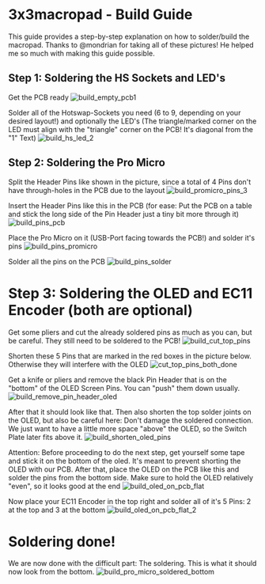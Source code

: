 # 3x3macropad - Build Guide


This guide provides a step-by-step explanation on how to solder/build the macropad.
Thanks to @mondrian for taking all of these pictures! He helped me so much with making this guide possible.

## Step 1: Soldering the HS Sockets and LED's
Get the PCB ready
![build_empty_pcb1](https://github.com/rarepotato8de/3x3macropad/assets/68034180/312e6a1e-a187-48a5-86ec-ed41a7ac7318)

Solder all of the Hotswap-Sockets you need (6 to 9, depending on your desired layout!) and optionally the LED's (The triangle/marked corner on the LED must align with the "triangle" corner on the PCB! It's diagonal from the "1" Text)
![build_hs_led_2](https://github.com/rarepotato8de/3x3macropad/assets/68034180/4593bf83-6fb2-4fca-b9a3-4ba3f969654c)


## Step 2: Soldering the Pro Micro
Split the Header Pins like shown in the picture, since a total of 4 Pins don't have through-holes in the PCB due to the layout
![build_promicro_pins_3](https://github.com/rarepotato8de/3x3macropad/assets/68034180/b22e9346-6962-411d-81f1-9f13c02ee0e7)

Insert the Header Pins like this in the PCB (for ease: Put the PCB on a table and stick the long side of the Pin Header just a tiny bit more through it)
![build_pins_pcb](https://github.com/rarepotato8de/3x3macropad/assets/68034180/8995bc9a-a2fb-4af4-ace2-50da6c54951c)

Place the Pro Micro on it (USB-Port facing towards the PCB!) and solder it's pins
![build_pins_promicro](https://github.com/rarepotato8de/3x3macropad/assets/68034180/9681533d-3b30-45ac-8efd-087e43d3854e)

Solder all the pins on the PCB
![build_pins_solder](https://github.com/rarepotato8de/3x3macropad/assets/68034180/9209efb0-76ee-4653-940c-fddef9097a3c)


# Step 3: Soldering the OLED and EC11 Encoder (both are optional)

Get some pliers and cut the already soldered pins as much as you can, but be careful. They still need to be soldered to the PCB!
![build_cut_top_pins](https://github.com/rarepotato8de/3x3macropad/assets/68034180/c300df85-f8ff-4f9d-8205-0795824eccf3)

Shorten these 5 Pins that are marked in the red boxes in the picture below. Otherwise they will interfere with the OLED
![cut_top_pins_both_done](https://github.com/rarepotato8de/3x3macropad/assets/68034180/df6113e0-6560-4097-8be2-02e9e7d4c7d0)

Get a knife or pliers and remove the black Pin Header that is on the "bottom" of the OLED Screen Pins. You can "push" them down usually.
![build_remove_pin_header_oled](https://github.com/rarepotato8de/3x3macropad/assets/68034180/6d4036c6-23f3-4bf3-b75d-26b284a1399a)

After that it should look like that. Then also shorten the top solder joints on the OLED, but also be careful here: Don't damage the soldered connection. 
We just want to have a little more space "above" the OLED, so the Switch Plate later fits above it.
![build_shorten_oled_pins](https://github.com/rarepotato8de/3x3macropad/assets/68034180/22193c83-13b0-4722-a089-bc4f82d213cb)

Attention: Before proceeding to do the next step, get yourself some tape and stick it on the bottom of the oled. It's meant to prevent shorting the OLED with our PCB.
After that, place the OLED on the PCB like this and solder the pins from the bottom side. Make sure to hold the OLED relatively "even", so it looks good at the end
![build_oled_on_pcb_flat](https://github.com/rarepotato8de/3x3macropad/assets/68034180/15ed7c01-acca-4b96-81e1-4af837b67f31)

Now place your EC11 Encoder in the top right and solder all of it's 5 Pins: 2 at the top and 3 at the bottom
![build_oled_on_pcb_flat_2](https://github.com/rarepotato8de/3x3macropad/assets/68034180/b49cd2f3-e031-4e88-9757-21124af0f934)


# Soldering done!

We are now done with the difficult part: The soldering. This is what it should now look from the bottom.
![build_pro_micro_soldered_bottom](https://github.com/rarepotato8de/3x3macropad/assets/68034180/344ad9c1-7123-4f0f-9f39-9e32e8bd975a)
